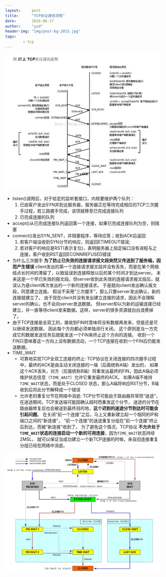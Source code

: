 ```yaml
---
layout:     post
title:      "TCP协议通信流程"
date:       2016-06-17
author:     "ysd"
header-img: "img/post-bg-2015.jpg"
tags:      
        - tcp
---
```


![](/img/in-post/2016-06-17-tcp.jpg)

+ listen()调用后，对于给定的监听套接口，内核要维护两个队列：
    1. 已由客户发出SYN并到达服务器，服务器正在等待完成相应的TCP三次握手过程，若三路握手完成，该项就移至已完成连接队列
    2. 已完成连接的队列
+ accept()从已完成连接队列返回第一个连接，如果已完成连接队列为空，则阻塞
+ connect()发出SYN_SENT，并阻塞程序，等待应答；收到ACK后返回
    1. 若客户端没收到SYN分节的响应，则返回ETIMEOUT错误;
    2. 若对客户的响应是RST(表示复位)，表明服务器上指定端口没有进程与之连接，客户收到RST返回ECONNREFUSED错误
+ 为什么三次握手 __为了防止已失效的连接请求报文段突然又传送到了服务端，因而产生错误__
    client发出的第一个连接请求报文段并没有丢失，而是在某个网络结点长时间的滞留了，以致延误到连接释放以后的某个时间才到达server。
    本来这是一个早已失效的报文段。但server收到此失效的连接请求报文段后，就误认为是client再次发出的一个新的连接请求。
    于是就向client发出确认报文段，同意建立连接。
    假设不采用“三次握手”，那么只要server发出确认，新的连接就建立了。
    由于现在client并没有发出建立连接的请求，因此不会理睬server的确认，也不会向server发送数据。
    但server却以为新的运输连接已经建立，并一直等待client发来数据。这样，server的很多资源就白白浪费掉了。
+ 由于TCP连接是全双工的，接收到FIN时意味将没有数据再发来，但是还是可以继续发送数据。
因此每个方向都必须单独进行关闭。
这个原则是当一方完成它的数据发送任务后就能发送一个FIN来终止这个方向的连接。
收到一个 FIN只意味着这一方向上没有数据流动，一个TCP连接在收到一个FIN后仍能发送数据。
+ TIME_WAIT
    + 可靠地实现TCP全双工连接的终止: 
TCP协议在关闭连接的四次握手过程中，最终的ACK是由主动关闭连接的一端（后面统称A端）发出的，
如果这个ACK丢失，对方（后面统称B端）将重发出最终的FIN，因此A端必须维护状态信息（`TIME_WAIT`）允许它重发最终的ACK。
如果A端不维持`TIME_WAIT`状态，而是处于CLOSED 状态，那么A端将响应RST分节，B端收到后将此分节解释成一个错误
    + 允许老的重复分节在网络中消逝: 
TCP分节可能由于路由器异常而“迷途”，在迷途期间，TCP发送端可能因确认超时而重发这个分节，
迷途的分节在路由器修复后也会被送到最终目的地，__这个迟到的迷途分节到达时可能会引起问题__。
在关闭“前一个连接”之后，马上又重新建立起一个相同的IP和端口之间的“新连接”，
“前一个连接”的迷途重复分组在“前一个连接”终止后到达，而被“新连接”收到了。
为了避免这个情况，TCP协议 __不允许处于`TIME_WAIT`状态的连接启动一个新的可用连接__，因为`TIME_WAIT`状态持续2MSL，
就可以保证当成功建立一个新TCP连接的时候，来自旧连接重复分组已经在网络中消逝。

![](/img/in-post/2016-07-29-tcp.jpg)
